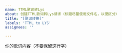 ```yaml
---
name: TTML歌词转Lys
about: 创建TTML歌词转Lys请求（标题尽量使用文件名，以便区分）
title: "[歌词转换]"
labels: 'TTML to LYS'
assignees: ''

---
```


你的歌词内容（不要保留这行字）
